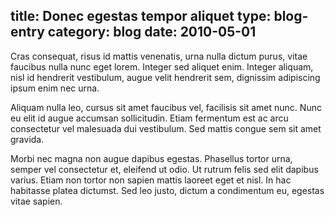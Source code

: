 title: Donec egestas tempor aliquet
type: blog-entry
category: blog
date: 2010-05-01
---
Cras consequat, risus id mattis venenatis, urna nulla dictum purus, vitae faucibus nulla nunc eget lorem. Integer sed aliquet enim. Integer aliquam, nisl id hendrerit vestibulum, augue velit hendrerit sem, dignissim adipiscing ipsum enim nec urna.

Aliquam nulla leo, cursus sit amet faucibus vel, facilisis sit amet nunc. Nunc eu elit id augue accumsan sollicitudin. Etiam fermentum est ac arcu consectetur vel malesuada dui vestibulum. Sed mattis congue sem sit amet gravida.

Morbi nec magna non augue dapibus egestas. Phasellus tortor urna, semper vel consectetur et, eleifend ut odio. Ut rutrum felis sed elit dapibus varius. Etiam non tortor non sapien mattis laoreet eget et nisl. In hac habitasse platea dictumst. Sed leo justo, dictum a condimentum eu, egestas vitae sapien. 

